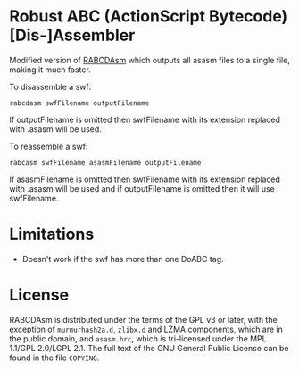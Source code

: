 Robust ABC (ActionScript Bytecode) [Dis-]Assembler
==================================================

Modified version of [RABCDAsm][] which outputs all asasm files to a single file, making it much faster.

To disassemble a swf:

    rabcdasm swfFilename outputFilename

If outputFilename is omitted then swfFilename with its extension replaced with .asasm will be used.

To reassemble a swf:

    rabcasm swfFilename asasmFilename outputFilename

If asasmFilename is omitted then swfFilename with its extension replaced with .asasm will be used and if outputFilename is omitted then it will use swfFilename.

[RABCDAsm]: http://github.com/CyberShadow/RABCDAsm

Limitations
===========

* Doesn't work if the swf has more than one DoABC tag.

License
=======

RABCDAsm is distributed under the terms of the GPL v3 or later, with the 
exception of `murmurhash2a.d`, `zlibx.d` and LZMA components, which are in the 
public domain, and `asasm.hrc`, which is tri-licensed under the MPL 1.1/GPL 
2.0/LGPL 2.1. The full text of the GNU General Public License can be found in 
the file `COPYING`.
